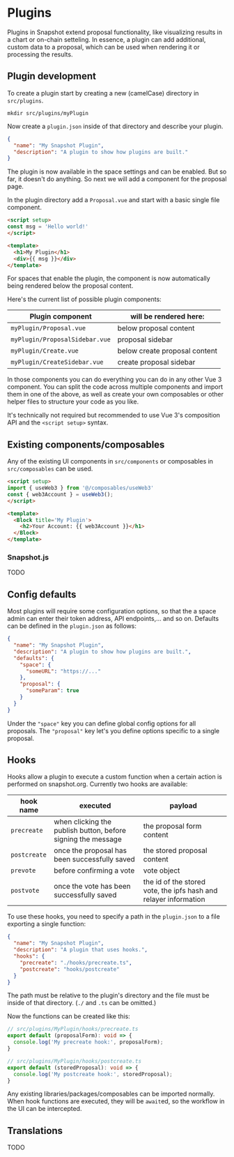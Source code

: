 # Plugins

Plugins in Snapshot extend proposal functionality, like visualizing results in a chart or on-chain setteling.
In essence, a plugin can add additional, custom data to a proposal, which can be used when rendering it or processing the results.

## Plugin development

To create a plugin start by creating a new (camelCase) directory in `src/plugins`.

```shell
mkdir src/plugins/myPlugin
```

Now create a `plugin.json` inside of that directory and describe your plugin.

```json
{
  "name": "My Snapshot Plugin",
  "description": "A plugin to show how plugins are built."
}
```

The plugin is now available in the space settings and can be enabled. But so far, it doesn't do anything. So next we will add a component for the proposal page.

In the plugin directory add a `Proposal.vue` and start with a basic single file component.

```html
<script setup>
const msg = 'Hello world!'
</script>

<template>
  <h1>My Plugin</h1>
  <div>{{ msg }}</div>
</template>
```

For spaces that enable the plugin, the component is now automatically being rendered below the proposal content.

Here's the current list of possible plugin components:

| Plugin component | will be rendered here: |
| --- | --- |
| `myPlugin/Proposal.vue` | below proposal content |
| `myPlugin/ProposalSidebar.vue` | proposal sidebar |
| `myPlugin/Create.vue` | below create proposal content |
| `myPlugin/CreateSidebar.vue` | create proposal sidebar |

In those components you can do everything you can do in any other Vue 3 component. You can split the code across multiple components and import them in one of the above, as well as create your own composables or other helper files to structure your code as you like.

It's technically not required but recommended to use Vue 3's composition API and the `<script setup>` syntax.

## Existing components/composables

Any of the existing UI components in `src/components` or composables in `src/composables` can be used.

```html
<script setup>
import { useWeb3 } from '@/composables/useWeb3'
const { web3Account } = useWeb3();
</script>

<template>
  <Block title='My Plugin'>
    <h2>Your Account: {{ web3Account }}</h1>
  </Block>
</template>
```

### Snapshot.js

TODO

## Config defaults

Most plugins will require some configuration options, so that the a space admin can enter their token address, API endpoints,... and so on. Defaults can be defined in the `plugin.json` as follows:

```json
{
  "name": "My Snapshot Plugin",
  "description": "A plugin to show how plugins are built.",
  "defaults": {
    "space": {
      "someURL": "https://..."
    },
    "proposal": {
      "someParam": true
    }
  }
}
```

Under the `"space"` key you can define global config options for all proposals. The `"proposal"` key let's you define options specific to a single proposal.

## Hooks

Hooks allow a plugin to execute a custom function when a certain action is performed on snapshot.org. Currently two hooks are available:

| hook name | executed | payload |
| --- | --- | --- |
| `precreate` | when clicking the publish button, before signing the message | the proposal form content |
| `postcreate` | once the proposal has been successfully saved | the stored proposal content |
| `prevote` | before confirming a vote | vote object |
| `postvote` | once the vote has been successfully saved | the id of the stored vote, the ipfs hash and relayer information |

To use these hooks, you need to specify a path in the `plugin.json` to a file exporting a single function:

```json
{
  "name": "My Snapshot Plugin",
  "description": "A plugin that uses hooks.",
  "hooks": {
    "precreate": "./hooks/precreate.ts",
    "postcreate": "hooks/postcreate"
  }
}
```

The path must be relative to the plugin's directory and the file must be inside of that directory. (`./` and `.ts` can be omitted.)

Now the functions can be created like this:

```ts
// src/plugins/MyPlugin/hooks/precreate.ts
export default (proposalForm): void => {
  console.log('My precreate hook:', proposalForm);
}

// src/plugins/MyPlugin/hooks/postcreate.ts
export default (storedProposal): void => {
  console.log('My postcreate hook:', storedProposal);
}
```

Any existing libraries/packages/composables can be imported normally. When hook functions are executed, they will be `await`ed, so the workflow in the UI can be intercepted.

## Translations

TODO